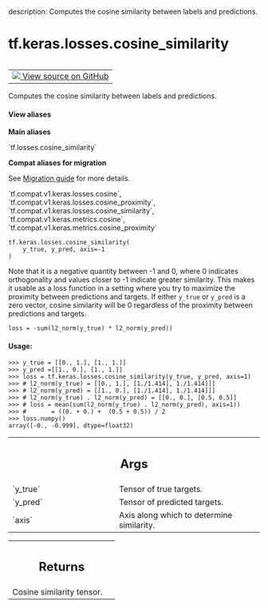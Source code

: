description: Computes the cosine similarity between labels and predictions.

<div itemscope itemtype="http://developers.google.com/ReferenceObject">
<meta itemprop="name" content="tf.keras.losses.cosine_similarity" />
<meta itemprop="path" content="Stable" />
</div>

# tf.keras.losses.cosine_similarity

<!-- Insert buttons and diff -->

<table class="tfo-notebook-buttons tfo-api nocontent" align="left">
<td>
  <a target="_blank" href="https://github.com/tensorflow/tensorflow/blob/r2.2/tensorflow/python/keras/losses.py#L1672-L1716">
    <img src="https://www.tensorflow.org/images/GitHub-Mark-32px.png" />
    View source on GitHub
  </a>
</td>
</table>



Computes the cosine similarity between labels and predictions.

<section class="expandable">
  <h4 class="showalways">View aliases</h4>
  <p>
<b>Main aliases</b>
<p>`tf.losses.cosine_similarity`</p>

<b>Compat aliases for migration</b>
<p>See
<a href="https://www.tensorflow.org/guide/migrate">Migration guide</a> for
more details.</p>
<p>`tf.compat.v1.keras.losses.cosine`, `tf.compat.v1.keras.losses.cosine_proximity`, `tf.compat.v1.keras.losses.cosine_similarity`, `tf.compat.v1.keras.metrics.cosine`, `tf.compat.v1.keras.metrics.cosine_proximity`</p>
</p>
</section>

<pre class="devsite-click-to-copy prettyprint lang-py tfo-signature-link">
<code>tf.keras.losses.cosine_similarity(
    y_true, y_pred, axis=-1
)
</code></pre>



<!-- Placeholder for "Used in" -->

Note that it is a negative quantity between -1 and 0, where 0 indicates
orthogonality and values closer to -1 indicate greater similarity. This makes
it usable as a loss function in a setting where you try to maximize the
proximity between predictions and targets. If either `y_true` or `y_pred` 
is a zero vector, cosine similarity will be 0 regardless of the proximity
between predictions and targets.

`loss = -sum(l2_norm(y_true) * l2_norm(y_pred))`

#### Usage:



```
>>> y_true = [[0., 1.], [1., 1.]]
>>> y_pred =[[1., 0.], [1., 1.]]
>>> loss = tf.keras.losses.cosine_similarity(y_true, y_pred, axis=1)
>>> # l2_norm(y_true) = [[0., 1.], [1./1.414], 1./1.414]]]
>>> # l2_norm(y_pred) = [[1., 0.], [1./1.414], 1./1.414]]]
>>> # l2_norm(y_true) . l2_norm(y_pred) = [[0., 0.], [0.5, 0.5]]
>>> # loss = mean(sum(l2_norm(y_true) . l2_norm(y_pred), axis=1))
>>> #       = ((0. + 0.) +  (0.5 + 0.5)) / 2
>>> loss.numpy()
array([-0., -0.999], dtype=float32)
```

<!-- Tabular view -->
 <table class="responsive fixed orange">
<colgroup><col width="214px"><col></colgroup>
<tr><th colspan="2"><h2 class="add-link">Args</h2></th></tr>

<tr>
<td>
`y_true`
</td>
<td>
Tensor of true targets.
</td>
</tr><tr>
<td>
`y_pred`
</td>
<td>
Tensor of predicted targets.
</td>
</tr><tr>
<td>
`axis`
</td>
<td>
Axis along which to determine similarity.
</td>
</tr>
</table>



<!-- Tabular view -->
 <table class="responsive fixed orange">
<colgroup><col width="214px"><col></colgroup>
<tr><th colspan="2"><h2 class="add-link">Returns</h2></th></tr>
<tr class="alt">
<td colspan="2">
Cosine similarity tensor.
</td>
</tr>

</table>

